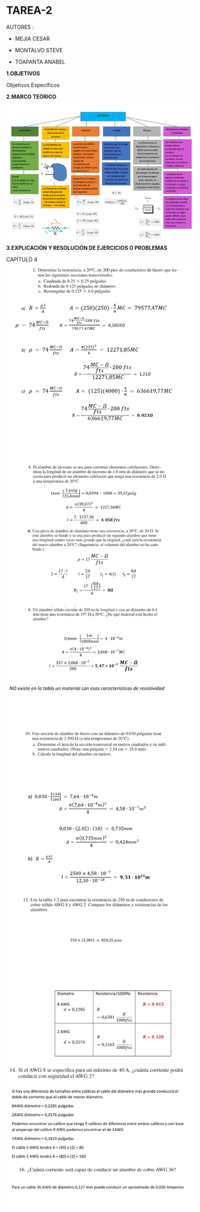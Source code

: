 # TAREA-2

AUTORES :

- MEJIA CESAR

- MONTALVO STEVE

- TOAPANTA ANABEL


**1.OBJETIVOS**



Objetivos Específicos



**2.MARCO TEÓRICO**

![](https://github.com/Anabeltoapanta/TAREA-2/blob/main/MARCO%20TEORICO%20CAPITULO%204.jpg)

**3.EXPLICACIÓN Y RESOLUCIÓN DE EJERCICIOS O PROBLEMAS**

CAPÍTULO 4 
![](https://github.com/Anabeltoapanta/TAREA-2/blob/main/20210607_233518.jpg)
![](https://github.com/Anabeltoapanta/TAREA-2/blob/main/20210607_233713.jpg)
![](https://github.com/Anabeltoapanta/TAREA-2/blob/main/20210607_233826.jpg)
![](https://github.com/Anabeltoapanta/TAREA-2/blob/main/20210607_234023.jpg)
